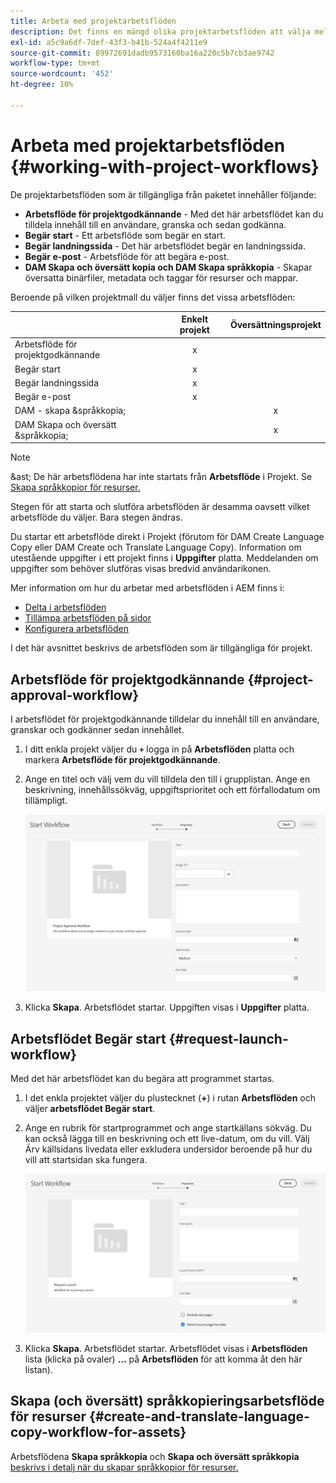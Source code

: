 ```yaml
---
title: Arbeta med projektarbetsflöden
description: Det finns en mängd olika projektarbetsflöden att välja mellan.
exl-id: a5c9a6df-7def-43f3-b41b-524a4f4211e9
source-git-commit: 89972691dadb9573160ba16a220c5b7cb3ae9742
workflow-type: tm+mt
source-wordcount: '452'
ht-degree: 10%

---
```


# Arbeta med projektarbetsflöden {#working-with-project-workflows}

De projektarbetsflöden som är tillgängliga från paketet innehåller följande:

* **Arbetsflöde för projektgodkännande** - Med det här arbetsflödet kan du tilldela innehåll till en användare, granska och sedan godkänna.
* **Begär start** - Ett arbetsflöde som begär en start.
* **Begär landningssida** - Det här arbetsflödet begär en landningssida.
* **Begär e-post** - Arbetsflöde för att begära e-post.
* **DAM Skapa och översätt kopia och DAM Skapa språkkopia** - Skapar översatta binärfiler, metadata och taggar för resurser och mappar.

Beroende på vilken projektmall du väljer finns det vissa arbetsflöden:

|  | **Enkelt projekt** | **Översättningsprojekt** |
|---|:-:|:-:|
| Arbetsflöde för projektgodkännande | x |  |
| Begär start | x |  |
| Begär landningssida | x |  |
| Begär e-post | x |  |
| DAM - skapa &amp;språkkopia; |  | x |
| DAM Skapa och översätt &amp;språkkopia; |  | x |

>[!NOTE]
>
>&amp;ast; De här arbetsflödena har inte startats från **Arbetsflöde** i Projekt. Se [Skapa språkkopior för resurser.](/help/sites-cloud/administering/translation/managing-projects.md)

Stegen för att starta och slutföra arbetsflöden är desamma oavsett vilket arbetsflöde du väljer. Bara stegen ändras.

Du startar ett arbetsflöde direkt i Projekt (förutom för DAM Create Language Copy eller DAM Create och Translate Language Copy). Information om utestående uppgifter i ett projekt finns i **Uppgifter** platta. Meddelanden om uppgifter som behöver slutföras visas bredvid användarikonen.

Mer information om hur du arbetar med arbetsflöden i AEM finns i:

* [Delta i arbetsflöden](/help/sites-cloud/authoring/workflows/participating.md)
* [Tillämpa arbetsflöden på sidor](/help/sites-cloud/authoring/workflows/applying.md)
* [Konfigurera arbetsflöden](/help/sites-cloud/administering/workflows-administering.md)

I det här avsnittet beskrivs de arbetsflöden som är tillgängliga för projekt.

## Arbetsflöde för projektgodkännande {#project-approval-workflow}

I arbetsflödet för projektgodkännande tilldelar du innehåll till en användare, granskar och godkänner sedan innehållet.

1. I ditt enkla projekt väljer du **`+`** logga in på **Arbetsflöden** platta och markera **Arbetsflöde för projektgodkännande**.
1. Ange en titel och välj vem du vill tilldela den till i grupplistan. Ange en beskrivning, innehållssökväg, uppgiftsprioritet och ett förfallodatum om tillämpligt.

   ![Begär godkännande](/help/sites-cloud/authoring/assets/projects-approval.png)

1. Klicka **Skapa**. Arbetsflödet startar. Uppgiften visas i **Uppgifter** platta.

## Arbetsflödet Begär start {#request-launch-workflow}

Med det här arbetsflödet kan du begära att programmet startas.

1. I det enkla projektet väljer du plustecknet (**+**) i rutan **Arbetsflöden** och väljer **arbetsflödet Begär start**.
1. Ange en rubrik för startprogrammet och ange startkällans sökväg. Du kan också lägga till en beskrivning och ett live-datum, om du vill. Välj Ärv källsidans livedata eller exkludera undersidor beroende på hur du vill att startsidan ska fungera.

   ![Begär start](/help/sites-cloud/authoring/assets/projects-request-launch.png)

1. Klicka **Skapa**. Arbetsflödet startar. Arbetsflödet visas i **Arbetsflöden** lista (klicka på ovaler) **...** på **Arbetsflöden** för att komma åt den här listan).

## Skapa (och översätt) språkkopieringsarbetsflöde för resurser {#create-and-translate-language-copy-workflow-for-assets}

Arbetsflödena **Skapa språkkopia** och **Skapa och översätt språkkopia**[ beskrivs i detalj när du skapar språkkopior för resurser.](/help/assets/translate-assets.md)
